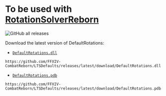 # To be used with [RotationSolverReborn](https://github.com/FFXIV-CombatReborn/RotationSolverReborn)
![GitHub all releases](https://img.shields.io/github/downloads/LTS-FFXIV/LTSDefaults/total)

Download the latest version of DefaultRotations:

- [`DefaultRotations.dll`](https://github.com/FFXIV-CombatReborn/LTSDefaults/releases/latest/download/DefaultRotations.dll)

```
https://github.com/FFXIV-CombatReborn/LTSDefaults/releases/latest/download/DefaultRotations.dll
```
- [`DefaultRotations.pdb`](https://github.com/FFXIV-CombatReborn/LTSDefaults/releases/latest/download/DefaultRotations.pdb)

```
https://github.com/FFXIV-CombatReborn/LTSDefaults/releases/latest/download/DefaultRotations.pdb
```
